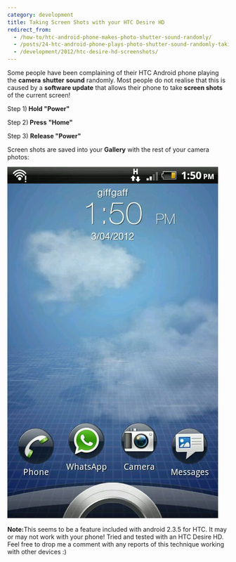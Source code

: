 ```yaml
---
category: development
title: Taking Screen Shots with your HTC Desire HD
redirect_from:
  - /how-to/htc-android-phone-makes-photo-shutter-sound-randomly/
  - /posts/24-htc-android-phone-plays-photo-shutter-sound-randomly-taking-screen-shots-with-your-htc/
  - /development/2012/htc-desire-hd-screenshots/
---
```


<p>Some people have been complaining of their HTC Android phone playing the <strong>camera</strong> <strong>shutter</strong> <strong>sound</strong> randomly. Most people do not realise that this is caused by a <strong>software update</strong> that allows their phone to take<strong> screen shots </strong>of the current screen!</p>

<p>Step 1)<strong> Hold &quot;Power&quot;</strong></p>

<p>Step 2)<strong> Press</strong>&nbsp;<strong>&quot;Home&quot;</strong></p>

<p>Step 3) <strong>Release &quot;Power&quot;</strong></p>

<p>Screen shots are saved into your <strong>Gallery</strong> with the rest of your camera photos:</p>

<p><img alt="" data-rich-file-id="7" src="/images/development/htc-screenshots.jpg" /></p>

<p><strong>Note:</strong>This seems to be a feature included with android 2.3.5 for HTC. It may or may not work with your phone! Tried and tested with an HTC Desire HD. Feel free to drop me a comment with any reports of this technique working with other devices :)</p>

